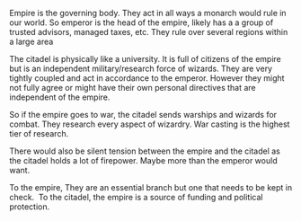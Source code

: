
Empire is the governing body. They act in all ways a monarch would rule in our world. So emperor is the head of the empire, likely has a a group of trusted advisors, managed taxes, etc. They rule over several regions within a large area

  
The citadel is physically like a university. It is full of citizens of the empire but is an independent military/research force of wizards. They are very tightly coupled and act in accordance to the emperor. However they might not fully agree or might have their own personal directives that are independent of the empire.
  

So if the empire goes to war, the citadel sends warships and wizards for combat. They research every aspect of wizardry. War casting is the highest tier of research.

There would also be silent tension between the empire and the citadel as the citadel holds a lot of firepower. Maybe more than the emperor would want. 

To the empire, They are an essential branch but one that needs to be kept in check. 
To the citadel, the empire is a source of funding and political protection.